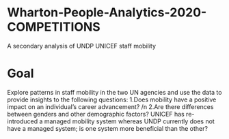 # Wharton-People-Analytics-2020-COMPETITIONS
A secondary analysis of UNDP UNICEF staff mobility
# Goal
Explore patterns in staff mobility in the two UN agencies and use the data to provide insights to the following questions: 1.Does mobility have a positive impact on an individual’s career advancement? /n
2.Are there differences between genders and other demographic factors? UNICEF has re-introduced a managed mobility system whereas UNDP currently does not have a managed system; is one system more beneficial than the other?
